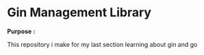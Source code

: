 <h1>Gin Management Library</h1>

<b> Purpose : </b>
 <p>
  This repository i make for my last section learning about gin and go
 </p>
